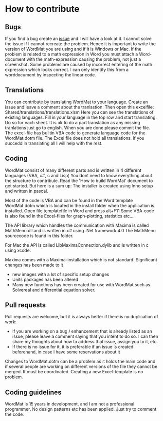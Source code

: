 # How to contribute

Bugs
-----------------
If you find a bug create an [issue](https://github.com/Eduap-com/WordMat/issues) and I will have a look at it.
I cannot solve the issue if I cannot recreate the problem. Hence it is important to write the version of WordMat you are using and if it is Windows or Mac.
If the problem is related to a math expression in Word you must attach a Word-document with the math-expression causing the problem, not just a screenshot.
Some problems are caused by incorrect entering of the math expression which looks correct. I can only identify this from a worddocument by inspecting the linear code.

Translations
-----------------
You can contribute by translating WordMat to your language. Create an issue and leave a comment about the tranlastion.
Then open this excelfile: Shared/translations/translations.xlsm
Here you can see the translations of existing languages. Fill in your language in the top row and start translating. Do so for each sheet.
It is ok to do a part translation as any missing tranlations just go to english.
When you are done please commit the file.
The excel-file has builtin VBA code to generate language code for the WordMat.dotm file.
The Excel file does not hold all translations. If you succedd in translating all I will help with the rest.

Coding
-------------
WordMat consist of many different parts and is written in 4 different languages (VBA, c#, c and Lisp)
You dont need to know everything about the structure to contribute.
Read the 'How to build WordMat' document to get started. But here is a sum up:
The installer is created using Inno setup and written in pascal.

Most of the code is VBA and can be found in the Word template WordMat.dotm which is located in the install folder when the application is installed. Open file templatefile in Word and press alt+F11
Some VBA-code is also found in the Excel-files for graph-plotting, statistics etc...

The API library which handles the communication with Maxima is called MathMenu.dll and is written in c# using .Net framework 4.0
The MathMenu sourcecode is found in this folder.

For Mac the API is called LibMaximaConnection.dylib and is written in c using xcode.

Maxima comes with a Maxima-installation which is not standard. Significant changes has been made to it
- new images with a lot of specific setup changes
- Units packages has been altered
- Many new functions has been created for use with WordMat such as Solvereal and differential equation solver.

Pull requests
-------------

Pull requests are welcome, but it is always better if there is no duplication of work:

- If you are working on a bug / enhancement that is already listed as an issue, please
  leave a comment saying that you intent to do so. I can then share my thoughts about
  how to address that issue, assign you to it, etc.
- If there is no issue for it, it is preferable if an issue is created
  beforehand, in case I have some reservations about it

Changes to WordMat.dotm can be a problem as it holds the main code and if several people are working on different versions of the file they cannot be merged.
It must be coordinated.
Creating a new Excel-template is no problem.


Coding guidelines
-----------------
WordMat is 15 years in development, and I am not a professional programmer.
No design patterns etc has been applied. Just try to comment the code.